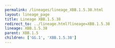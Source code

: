 ```yaml
---
permalink: /lineages/lineage_XBB.1.5.38.html
layout: lineage_page
title: Lineage XBB.1.5.38
redirect_to: ../lineage.html?lineage=XBB.1.5.38
lineage: XBB.1.5.38
parent: XBB.1.5
children: ['GG.1', 'XBB.1.5.38']
---
```

